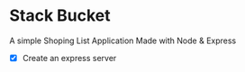 # Stack Bucket

A simple Shoping List Application Made with Node & Express

-[x] Create an express server
